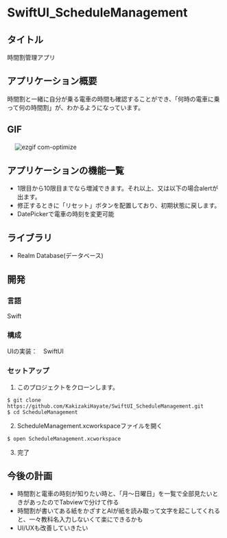 # SwiftUI_ScheduleManagement

## タイトル
時間割管理アプリ
　
## アプリケーション概要
時間割と一緒に自分が乗る電車の時間も確認することができ、「何時の電車に乗って何の時間割」が、わかるようになっています。

## GIF
　
![ezgif com-optimize](https://user-images.githubusercontent.com/109132975/232325969-55a950ff-924a-4370-8990-8e5a80b7ed29.gif)

## アプリケーションの機能一覧
+ 1限目から10限目までなら増減できます。それ以上、又は以下の場合alertが出ます。
+ 修正するときに「リセット」ボタンを配置しており、初期状態に戻します。
+ DatePickerで電車の時刻を変更可能

## ライブラリ
+ Realm Database(データベース)

## 開発

### 言語
Swift
 
### 構成
UIの実装：　SwiftUI

### セットアップ
1. このプロジェクトをクローンします。
```
$ git clone https://github.com/KakizakiHayate/SwiftUI_ScheduleManagement.git
$ cd ScheduleManagement
```

2. ScheduleManagement.xcworkspaceファイルを開く
```
$ open ScheduleManagement.xcworkspace
```
3. 完了

## 今後の計画
+ 時間割と電車の時刻が知りたい時と、「月〜日曜日」を一覧で全部見たいときがあったのでTabviewで分けて作る
+ 時間割が書いてある紙をかざすとAIが紙を読み取って文字を起こしてくれると、一々教科名入力しないくて楽にできるかも
+ UI/UXも改善していきたい
